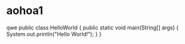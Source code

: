 # aohoa1
qwe
public class HelloWorld {
    public static void main(String[] args) {
        System.out.println("Hello World!");
    }
}
